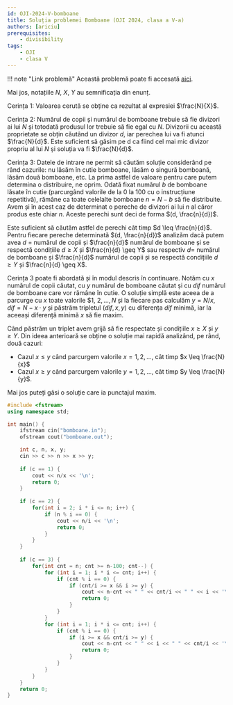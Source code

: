 ```yaml
---
id: OJI-2024-V-bomboane
title: Soluția problemei Bomboane (OJI 2024, clasa a V-a)
authors: [ariciu]
prerequisites:
    - divisibility
tags:
    - OJI
    - clasa V
---
```


!!! note "Link problemă"
    Această problemă poate fi accesată [aici](https://kilonova.ro/problems/2516/).

Mai jos, notațiile $N$, $X$, $Y$ au semnificația din enunț.

Cerința 1: Valoarea cerută se obține ca rezultat al expresiei $\frac{N}{X}$.

Cerința 2: Numărul de copii și numărul de bomboane trebuie să fie divizori ai
lui $N$ și totodată produsul lor trebuie să fie egal cu $N$. Divizorii cu
această proprietate se obțin căutând un divizor $d$, iar perechea lui va fi
atunci $\frac{N}{d}$. Este suficient să găsim pe d ca fiind cel mai mic divizor
propriu al lui $N$ și soluția va fi $\frac{N}{d}$.

Cerința 3: Datele de intrare ne permit să căutăm soluție considerând pe rând
cazurile: nu lăsăm în cutie bomboane, lăsăm o singură bomboană, lăsăm două
bomboane, etc. La prima astfel de valoare pentru care putem determina o
distribuire, ne oprim. Odată fixat numărul $b$ de bomboane lăsate în cutie
(parcurgând valorile de la 0 la 100 cu o instrucțiune repetitivă), rămâne ca
toate celelalte bomboane $n = N − b$ să fie distribuite. Avem și în acest caz de
determinat o pereche de divizori ai lui $n$ al căror produs este chiar $n$.
Aceste perechi sunt deci de forma $(d, \frac{n}{d})$.

Este suficient să căutăm astfel de perechi cât timp $d \leq \frac{n}{d}$. Pentru
fiecare pereche determinată $(d, \frac{n}{d})$ analizăm dacă putem avea $d$ =
numărul de copii și $\frac{n}{d}$ numărul de bomboane și se respectă condițiile
$d \geq X$ și $\frac{n}{d} \geq Y$ sau respectiv $d =$ numărul de bomboane și
$\frac{n}{d}$ numărul de copii și se respectă condițiile $d \geq Y$ și
$\frac{n}{d} \geq X$.

Cerința 3 poate fi abordată și în modul descris în continuare. Notăm cu $x$
numărul de copii căutat, cu $y$ numărul de bomboane căutat și cu $dif$ numărul
de bomboane care vor rămâne în cutie. O soluție simplă este aceea de a parcurge
cu $x$ toate valorile $1, $2, \dots, N$ și la fiecare pas calculăm $y = N/x$,
$dif = N − x \cdot y$ și păstrăm tripletul $(dif, x, y)$ cu diferența $dif$
minimă, iar la aceeași diferență minimă $x$ să fie maxim.

Când păstrăm un triplet avem grijă să fie respectate și condițiile $x \geq X$ și
$y \geq Y$. Din ideea anterioară se obține o soluție mai rapidă analizând, pe
rând, două cazuri:

- Cazul $x \leq y$ când parcurgem valorile $x = 1, 2, \dots$, cât timp $x \leq
  \frac{N}{x}$
- Cazul $x \geq y$ când parcurgem valorile $y = 1, 2, \dots$, cât timp $y \leq
  \frac{N}{y}$.

Mai jos puteți găsi o soluție care ia punctajul maxim.

```cpp
#include <fstream>
using namespace std;

int main() {
    ifstream cin("bomboane.in");
    ofstream cout("bomboane.out");

    int c, n, x, y;
    cin >> c >> n >> x >> y;
    
    if (c == 1) {
        cout << n/x << '\n';
        return 0;
    }
    
    if (c == 2) {
        for(int i = 2; i * i <= n; i++) {
            if (n % i == 0) {
                cout << n/i << '\n';
                return 0;
            }
        }
    }
    
    if (c == 3) {
        for(int cnt = n; cnt >= n-100; cnt--) {
            for (int i = 1; i * i <= cnt; i++) {
                if (cnt % i == 0) {
                    if (cnt/i >= x && i >= y) {
                        cout << n-cnt << " " << cnt/i << " " << i << '\n';
                        return 0;
                    }
                }
            }
            for (int i = 1; i * i <= cnt; i++) {
                if (cnt % i == 0) {
                    if (i >= x && cnt/i >= y) {
                        cout << n-cnt << " " << i << " " << cnt/i << '\n';
                        return 0;
                    }
                }
            }
        }
    }
    return 0;
}
```
